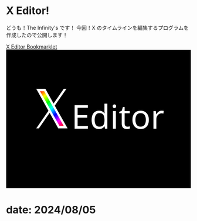# X Editor!

どうも！The Infinity's です！
今回！X のタイムラインを編集するプログラムを作成したので公開します！

<a href="javascript%3Aconst+timeline_div%3Ddocument.querySelector%28%22%23react-root+%3E+div+%3E+div+%3E+div.css-175oi2r.r-1f2l425.r-13qz1uu.r-417010.r-18u37iz+%3E+main+%3E+div+%3E+div+%3E+div+%3E+div.css-175oi2r.r-kemksi.r-1kqtdi0.r-1ua6aaf.r-th6na.r-1phboty.r-16y2uox.r-184en5c.r-1c4cdxw.r-1t251xo.r-f8sm7e.r-13qz1uu.r-1ye8kvj+%3E+div+%3E+div%3Anth-child%283%29+%3E+div+%3E+div+%3E+section+%3E+div+%3E+div%22%29%2Cx_editor%3D%7Bmax%3A%28%29%3D%3E%7Bconst+t%3Ddocument.querySelector%28%22%23x-editor%22%29%3B%2298%25%22%3D%3Dt.style.width%3Ft.style.width%3D%22auto%22%3At.style.width%3D%2298%25%22%7D%2Chide%3A%28%29%3D%3E%7Bconst+t%3Ddocument.querySelector%28%22%23x-editor-hide%22%29%2Ce%3Ddocument.querySelector%28%22%23x-editor%22%29%3B%22none%22%3D%3De.style.display%3F%28e.style.display%3D%22%22%2Ct.style.opacity%3D%221%22%29%3A%28e.style.display%3D%22none%22%2Ct.style.opacity%3D%220%22%29%7D%2Ccopy_post_content%3A%28%29%3D%3E%7Bconst+t%3DparseInt%28document.querySelector%28%27%23x-editor%3Einput%5Bdata-type%3D%22target_position%22%5D%27%29.value%29%3Btimeline_div.prepend%28timeline_div.children%5Bt%5D.importNode%28%29%29%7D%2Cremove_post_content%3A%28%29%3D%3E%7Bconst+t%3DparseInt%28document.querySelector%28%27%23x-editor%3Einput%5Bdata-type%3D%22target_position%22%5D%27%29.value%29%3Btimeline_div.children%5Bt%5D.remove%28%29%7D%2Cget_post_content%3A%28%29%3D%3E%7Bconst+t%3DparseInt%28document.querySelector%28%27%23x-editor%3Einput%5Bdata-type%3D%22target_position%22%5D%27%29.value%29%3Bdocument.querySelector%28%27%23x-editor%3Etextarea%5Bdata-type%3D%22content%22%5D%27%29.value%3Dtimeline_div.children%5Bt%5D.innerHTML%7D%2Cedit_post_content%3A%28%29%3D%3E%7Bconst+t%3DparseInt%28document.querySelector%28%27%23x-editor%3Einput%5Bdata-type%3D%22target_position%22%5D%27%29.value%29%2Ce%3Ddocument.querySelector%28%27%23x-editor%3Etextarea%5Bdata-type%3D%22content%22%5D%27%29%3Btimeline_div.children%5Bt%5D.innerHTML%3De.value.replace%28%22%26amp%3B%22%2C%22%26%22%29.replace%28%22%26lt%3B%22%2C%22%3C%22%29.replace%28%22%26gt%3B%22%2C%22%3E%22%29%7D%7D%2Cx_editor_source%3D%7Bhtml%3A%27+%3Cbutton+id%3D%22x-editor-max%22%3E%E2%96%A1%3C%2Fbutton%3E+%3Ch1%3EX+Post+Editor%3C%2Fh1%3E+%3Cp%3Etarget+position%3C%2Fp%3E+%3Cinput+data-type%3D%22target_position%22+type%3D%22text%22+%2F%3E+%3Cbutton+data-type%3D%22target_position%22%3Eget+content%3C%2Fbutton%3E+%3Cp%3Econtent%3C%2Fp%3E+%3Ctextarea+data-type%3D%22content%22%3E%3C%2Ftextarea%3E%3Cbr+%2F%3E+%3Cbutton+data-type%3D%22edit%22%3Eedit%3C%2Fbutton%3E%3Cbr+%2F%3E+%3Cbutton+data-type%3D%22remove%22%3Eremove%3C%2Fbutton%3E%3Cbr+%2F%3E+%3Cbutton+data-type%3D%22copy%22%3Ecopy%3C%2Fbutton%3E+%27%2Ccss%3A%22+%23x-editor%7B+padding%3A0%3B+position%3Afixed%3B+z-index%3A1000000%3B+width%3Aauto%3B+height%3A100%25%3B+top%3A0%3B+right%3A0%3B+background-color%3Ablack%3B+color%3Awhite%3B+border%3A2px+solid+aqua%3B+border-radius%3A10px+0+0+10px%3B+%7D+%23x-editor-hide%7B+text-align%3Acenter%3B+padding%3A0%3B+position%3Afixed%3B+z-index%3A10000000%3B+width%3A40px%3B+height%3A24px%3B+top%3A0%3B+right%3A0%3B+background-color%3Ablack%3B+color%3Awhite%3B+border%3A2px+solid+aqua%3B+%7D+%23x-editor-max%7B+text-align%3Acenter%3B+font-weight%3A600%3B+padding%3A0%3B+position%3Afixed%3B+z-index%3A10000000%3B+width%3A40px%3B+height%3A24px%3B+top%3A0%3B+right%3A40px%3B+background-color%3Ablack%3B+color%3Awhite%3B+border%3A2px+solid+aqua%3B+border-radius%3A0+0+0+10px%3B+%7D+%23x-editor%3Einput%2C+%23x-editor%3Ebutton%7B+background-color%3Ablack%3B+color%3Awhite%3B+border%3A2px+solid+aqua%3B+border-radius%3A10px%3B+%7D+%23x-editor%3Etextarea%7B+background-color%3Ablack%3B+color%3Awhite%3B+width%3A100%25%3B+height%3A50%25%3B+border%3A2px+solid+aqua%3B+%7D+%22%7D%2Cinit%3D%28%29%3D%3E%7Bconst+t%3Ddocument.createElement%28%22style%22%29%3Bt.innerHTML%3Dx_editor_source.css%2Cdocument.body.append%28t%29%3Bconst+e%3Ddocument.createElement%28%22div%22%29%3Be.innerHTML%3Dx_editor_source.html%2Ce.id%3D%22x-editor%22%2Cdocument.body.append%28e%29%2Cdocument.querySelector%28%27%23x-editor%3Ebutton%5Bdata-type%3D%22target_position%22%5D%27%29.addEventListener%28%22click%22%2Cx_editor.get_post_content%29%2Cdocument.querySelector%28%27%23x-editor%3Ebutton%5Bdata-type%3D%22edit%22%5D%27%29.addEventListener%28%22click%22%2Cx_editor.edit_post_content%29%2Cdocument.querySelector%28%27%23x-editor%3Ebutton%5Bdata-type%3D%22remove%22%5D%27%29.addEventListener%28%22click%22%2Cx_editor.remove_post_content%29%2Cdocument.querySelector%28%27%23x-editor%3Ebutton%5Bdata-type%3D%22copy%22%5D%27%29.addEventListener%28%22click%22%2Cx_editor.copy_post_content%29%3Bconst+o%3Ddocument.createElement%28%22button%22%29%3Bo.innerHTML%3D%22x%22%2Co.id%3D%22x-editor-hide%22%2Co.addEventListener%28%22click%22%2Cx_editor.hide%29%2Cdocument.querySelector%28%22%23x-editor-max%22%29.addEventListener%28%22click%22%2Cx_editor.max%29%2Cdocument.body.append%28o%29%7D%3Binit%28%29%3Bvoid%280%29%3B">
X Editor Bookmarklet
</a><img style="width:auto;" src="./thumbnail.svg">

# date: 2024/08/05
